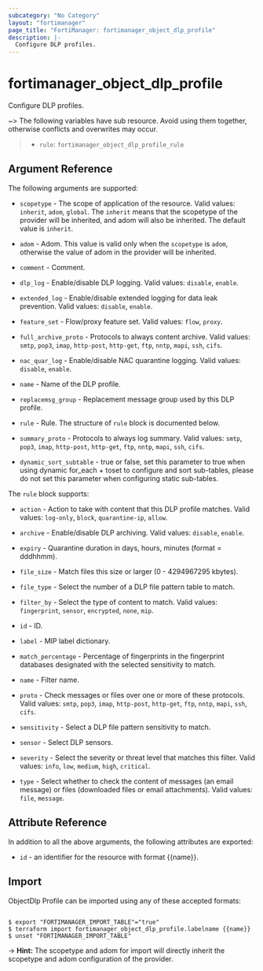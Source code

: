 ```yaml
---
subcategory: "No Category"
layout: "fortimanager"
page_title: "FortiManager: fortimanager_object_dlp_profile"
description: |-
  Configure DLP profiles.
---
```


# fortimanager_object_dlp_profile
Configure DLP profiles.

~> The following variables have sub resource. Avoid using them together, otherwise conflicts and overwrites may occur.
>- `rule`: `fortimanager_object_dlp_profile_rule`



## Argument Reference


The following arguments are supported:

* `scopetype` - The scope of application of the resource. Valid values: `inherit`, `adom`, `global`. The `inherit` means that the scopetype of the provider will be inherited, and adom will also be inherited. The default value is `inherit`.
* `adom` - Adom. This value is valid only when the `scopetype` is `adom`, otherwise the value of adom in the provider will be inherited.

* `comment` - Comment.
* `dlp_log` - Enable/disable DLP logging. Valid values: `disable`, `enable`.

* `extended_log` - Enable/disable extended logging for data leak prevention. Valid values: `disable`, `enable`.

* `feature_set` - Flow/proxy feature set. Valid values: `flow`, `proxy`.

* `full_archive_proto` - Protocols to always content archive. Valid values: `smtp`, `pop3`, `imap`, `http-post`, `http-get`, `ftp`, `nntp`, `mapi`, `ssh`, `cifs`.

* `nac_quar_log` - Enable/disable NAC quarantine logging. Valid values: `disable`, `enable`.

* `name` - Name of the DLP profile.
* `replacemsg_group` - Replacement message group used by this DLP profile.
* `rule` - Rule. The structure of `rule` block is documented below.
* `summary_proto` - Protocols to always log summary. Valid values: `smtp`, `pop3`, `imap`, `http-post`, `http-get`, `ftp`, `nntp`, `mapi`, `ssh`, `cifs`.

* `dynamic_sort_subtable` - true or false, set this parameter to true when using dynamic for_each + toset to configure and sort sub-tables, please do not set this parameter when configuring static sub-tables.

The `rule` block supports:

* `action` - Action to take with content that this DLP profile matches. Valid values: `log-only`, `block`, `quarantine-ip`, `allow`.

* `archive` - Enable/disable DLP archiving. Valid values: `disable`, `enable`.

* `expiry` - Quarantine duration in days, hours, minutes (format = dddhhmm).
* `file_size` - Match files this size or larger (0 - 4294967295 kbytes).
* `file_type` - Select the number of a DLP file pattern table to match.
* `filter_by` - Select the type of content to match. Valid values: `fingerprint`, `sensor`, `encrypted`, `none`, `mip`.

* `id` - ID.
* `label` - MIP label dictionary.
* `match_percentage` - Percentage of fingerprints in the fingerprint databases designated with the selected sensitivity to match.
* `name` - Filter name.
* `proto` - Check messages or files over one or more of these protocols. Valid values: `smtp`, `pop3`, `imap`, `http-post`, `http-get`, `ftp`, `nntp`, `mapi`, `ssh`, `cifs`.

* `sensitivity` - Select a DLP file pattern sensitivity to match.
* `sensor` - Select DLP sensors.
* `severity` - Select the severity or threat level that matches this filter. Valid values: `info`, `low`, `medium`, `high`, `critical`.

* `type` - Select whether to check the content of messages (an email message) or files (downloaded files or email attachments). Valid values: `file`, `message`.



## Attribute Reference

In addition to all the above arguments, the following attributes are exported:
* `id` - an identifier for the resource with format {{name}}.

## Import

ObjectDlp Profile can be imported using any of these accepted formats:
```

$ export "FORTIMANAGER_IMPORT_TABLE"="true"
$ terraform import fortimanager_object_dlp_profile.labelname {{name}}
$ unset "FORTIMANAGER_IMPORT_TABLE"
```
-> **Hint:** The scopetype and adom for import will directly inherit the scopetype and adom configuration of the provider.
